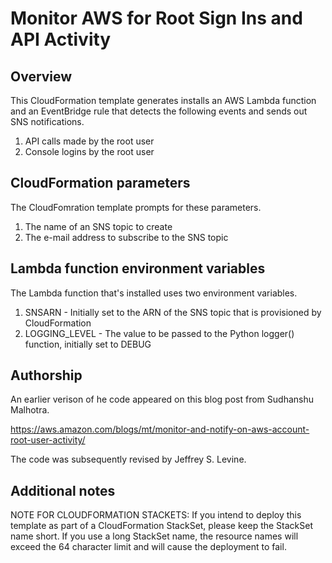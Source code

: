 # Monitor AWS for Root Sign Ins and API Activity

## Overview

This CloudFormation template generates installs an AWS Lambda function
and an EventBridge rule that detects the following events and sends out
SNS notifications.

1. API calls made by the root user
2. Console logins by the root user

## CloudFormation parameters

The CloudFomration template prompts for these parameters.

1. The name of an SNS topic to create
2. The e-mail address to subscribe to the SNS topic

## Lambda function environment variables

The Lambda function that's installed uses two environment variables.

1. SNSARN - Initially set to the ARN of the SNS topic that is
provisioned by CloudFormation
2. LOGGING_LEVEL - The value to be passed to the Python logger()
function, initially set to DEBUG

## Authorship

An earlier verison of he code appeared on this blog post from
Sudhanshu Malhotra.

https://aws.amazon.com/blogs/mt/monitor-and-notify-on-aws-account-root-user-activity/

The code was subsequently revised by Jeffrey S. Levine.

## Additional notes

NOTE FOR CLOUDFORMATION STACKETS: If you intend to deploy this
template as part of a CloudFormation StackSet, please keep the
StackSet name short.  If you use a long StackSet name, the
resource names will exceed the 64 character limit and will cause
the deployment to fail.
